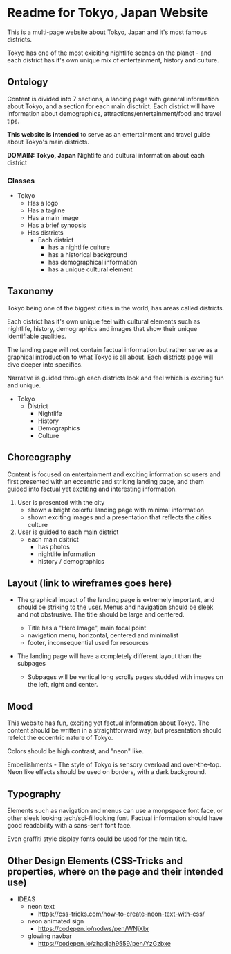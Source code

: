 # Readme for Tokyo, Japan Website
This is a multi-page  website about Tokyo, Japan and it's most famous districts.

Tokyo has one of the most exiciting nightlife scenes on the planet - and each district
has it's own unique mix of entertainment, history and culture.

## Ontology
Content is divided into 7 sections, a landing page with general information about Tokyo, and a section for each main disctrict. Each district will have information about demographics, attractions/entertainment/food and travel tips.

**This website is intended** to serve as an entertainment and travel guide about Tokyo's main districts.

**DOMAIN: Tokyo, Japan** Nightlife and cultural information about each district

### Classes

+ Tokyo
    - Has a logo
    - Has a tagline
    - Has a main image
    - Has a brief synopsis
    - Has districts
        - Each district
          - has a nightlife culture
          - has a historical background
          - has demographical information
          - has a unique cultural element
 
 ## Taxonomy
 Tokyo being one of the biggest cities in the world, has areas called districts.
 
Each district has it's own unique feel with cultural elements such as nightlife, history, demographics and images that show their unique identifiable qualities.

The landing page will not contain factual information but rather serve as a graphical introduction to what Tokyo is all about. Each districts page will dive deeper into specifics.

Narrative is guided through each districts look and feel which is exciting fun and unique.

+ Tokyo
    - District
      - Nightlife
      - History
      - Demographics
      - Culture

## Choreography

Content is focused on entertainment and exciting information so users and first presented with an eccentric and striking landing page, and them guided into factual yet exctiting and interesting information.

1. User is presented with the city
    - shown a bright colorful landing page with minimal information
    - shown exciting images and a presentation that reflects the cities culture
3. User is guided to each main district
    - each main dsitrict
      - has photos
      - nightlife information
      - history / demographics

## Layout (link to wireframes goes here)
+ The graphical impact of the landing page is extremely important, and should be striking to the user. Menus and navigation should be sleek and not obstrusive. The title should be large and centered.

    - Title has a "Hero Image", main focal point
    - navigation menu, horizontal, centered and minimalist
    - footer, inconsequential used for resources
 
+ The landing page will have a completely different layout than the subpages
    - Subpages will be vertical long scrolly pages studded with images on the left, right and center.



## Mood
This website has fun, exciting yet factual information about Tokyo. The content should be written in a straightforward way, but presentation should refelct the eccentric nature of Tokyo.

Colors should be high contrast, and "neon" like.

Embellishments - The style of Tokyo is sensory overload and over-the-top. Neon like effects should be used on borders, with a dark background.



## Typography
Elements such as navigation and menus can use a monpspace font face, or other sleek looking tech/sci-fi looking font. Factual information should have good readability with a sans-serif font face.

Even graffiti style display fonts could be used for the main title.

## Other Design Elements (CSS-Tricks and properties, where on the page and their intended use)
  - IDEAS
    - neon text
       - https://css-tricks.com/how-to-create-neon-text-with-css/
    - neon animated sign
       - https://codepen.io/nodws/pen/WNjXbr
    - glowing navbar
       - https://codepen.io/zhadjah9559/pen/YzGzbxe









